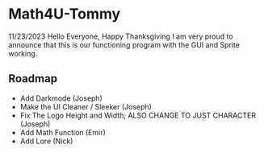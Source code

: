 # Math4U-Tommy

11/23/2023 
Hello Everyone, Happy Thanksgiving I am very proud to announce that this is our functioning program with the GUI and Sprite working.

## Roadmap

- Add Darkmode (Joseph)
- Make the UI Cleaner / Sleeker (Joseph)
- Fix The Logo Height and Width; ALSO CHANGE TO JUST CHARACTER (Joseph) 
- Add Math Function (Emir)
- Add Lore (Nick)

